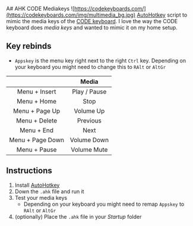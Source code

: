 A# AHK CODE Mediakeys
![https://codekeyboards.com/](https://codekeyboards.com/img/multimedia_bg.jpg)
[AutoHotkey](https://autohotkey.com/) script to mimic the media keys of the [CODE keyboard](https://codekeyboards.com/). I love the way the CODE keyboard does _media keys_ and wanted to mimic it on my home setup.

## Key rebinds
- `Appskey` is the menu key right next to the right `Ctrl` key. Depending on your keyboard you might need to change this to `RAlt` or `AltGr`

|                  |     Media    |
|:----------------:|:------------:|
| Menu + Insert    | Play / Pause |
| Menu + Home      | Stop         |
| Menu + Page Up   | Volume Up    |
| Menu + Delete    | Previous     |
| Menu + End       | Next         |
| Menu + Page Down | Volume Down  |
| Menu + Pause     | Volume Mute  |

## Instructions
1. Install [AutoHotkey](https://autohotkey.com/)
2. Down the `.ahk` file and run it
3. Test your media keys
	- Depending on your keyboard you might need to remap `Appskey` to `RAlt` or `AltGr`
4. (optionally) Place the `.ahk` file in your _Startup_ folder
